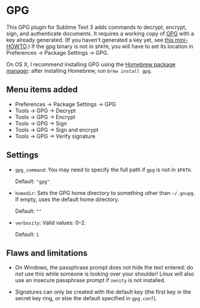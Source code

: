 GPG
===

This GPG plugin for Sublime Text 3 adds commands to decrypt, encrypt, sign, and authenticate documents. It requires a working copy of [GPG](http://www.gnupg.org/) with a key already generated. (If you haven't generated a key yet, see [this mini-HOWTO](http://www.dewinter.com/gnupg_howto/english/GPGMiniHowto-3.html#ss3.1).) If the gpg binary is not in `$PATH`, you will have to set its location in Preferences → Package Settings → GPG.

On OS X, I recommend installing GPG using the [Homebrew package manager](http://brew.sh/): after installing Homebrew, run `brew install gpg`.

Menu items added
----------------

- Preferences → Package Settings → GPG
- Tools → GPG → Decrypt  
- Tools → GPG → Encrypt  
- Tools → GPG → Sign  
- Tools → GPG → Sign and encrypt  
- Tools → GPG → Verify signature

Settings
--------

- `gpg_command`: You may need to specify the full path if `gpg` is not in `$PATH`.

	Default: `"gpg"`

- `homedir`: Sets the GPG home directory to something other than `~/.gnupg`. If empty, uses the default home directory.

    Default: `""`
    
- `verbosity`: Valid values: 0–2.

    Default: `1`

Flaws and limitations
---------------------

- On Windows, the passphrase prompt does not hide the text entered: do *not* use this while someone is looking over your shoulder! Linux will also use an insecure passphrase prompt if `zenity` is not installed.

- Signatures can only be created with the default key (the first key in the secret key ring, or else the default specified in `gpg.conf`).

